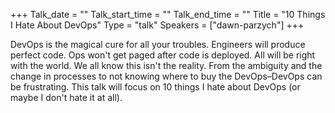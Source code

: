 +++
Talk_date = ""
Talk_start_time = ""
Talk_end_time = ""
Title = "10 Things I Hate About DevOps"
Type = "talk"
Speakers = ["dawn-parzych"]
+++

DevOps is the magical cure for all your troubles. Engineers will produce perfect code. Ops won't get paged after code is deployed. All will be right with the world. We all know this isn't the reality. From the ambiguity and the change in processes to not knowing where to buy the DevOps–DevOps can be frustrating. This talk will focus on 10 things I hate about DevOps (or maybe I don't hate it at all).
